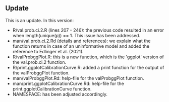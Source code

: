 ## Update
This is an update. In this version:
- R/val.prob.ci.2.R (lines 207 - 246): the previous code resulted in an error when length(unique(p)) == 1. This issue has been addressed. 
- man/val.prob.ci.2.Rd (details and references): we explain what the function returns in case of an uninformative model and added the reference to Edlinger et al. (2021).
- R/valProbggPlot.R: this is a new function, which is the 'ggplot' version of the val.prob.ci.2 function.
- R/print.ggplotCalibrationCurve.R: added a print function for the output of the valProbggPlot function.
- man/valProbggPlot.Rd: help-file for the valProbggPlot function.
- man/print.ggplotCalibrationCurve.Rd: help-file for the print.ggplotCalibrationCurve function.
- NAMESPACE: has been adjusted accordingly.
